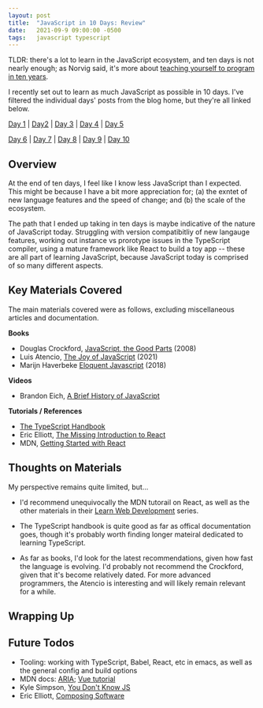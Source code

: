 ```yaml
---
layout: post
title:  "JavaScript in 10 Days: Review"
date:   2021-09-9 09:00:00 -0500
tags:   javascript typescript
---
```


TLDR: there's a lot to learn in the JavaScript ecosystem, and ten days is not nearly enough; as Norvig said, it's more about [teaching yourself to program in ten years](https://norvig.com/21-days.html).

I recently set out to learn as much JavaScript as possible in 10 days. I've filtered the individual days' posts from the blog home, but they're all linked below.

[Day 1](https://tkuriyama.github.io/javascript/2021/08/31/js-in-7days-day1.html) | [Day2](https://tkuriyama.github.io/javascript/2021/09/01/js-in-7days-day2.html) | [Day 3](https://tkuriyama.github.io/javascript/2021/09/02/js-in-10days-day3.html) | [Day 4](https://tkuriyama.github.io/javascript/2021/09/03/js-in-10days-day4.html) | [Day 5](https://tkuriyama.github.io/javascript/2021/09/04/js-in-10days-day5.html)

[Day 6](https://tkuriyama.github.io/javascript/2021/09/05/js-in-10days-day6.html) | [Day 7](https://tkuriyama.github.io/javascript/2021/09/06/js-in-10days-day7.html) | [Day 8](https://tkuriyama.github.io/javascript/2021/09/07/js-in-10days-day8.html) | [Day 9](https://tkuriyama.github.io/javascript/2021/09/08/js-in-10days-day9.html) | [Day 10](https://tkuriyama.github.io/javascript/2021/09/09/js-in-10days-day10.html)


## Overview

At the end of ten days, I feel like I know less JavaScript than I expected. This might be because I have a bit more appreciation for; (a) the exntet of new language features and the speed of change; and (b) the scale of the ecosystem.

The path that I ended up taking in ten days is maybe indicative of the nature of JavaScript today. Struggling with version compatibitliy of new langauge features, working out instance vs prorotype issues in the TypeScript compiler, using a mature framework like React to build a toy app -- these are all part of learning JavaScript, because JavaScript today is comprised of so many different aspects.





## Key Materials Covered

The main materials covered were as follows, excluding miscellaneous articles and documentation.

**Books**

- Douglas Crockford, [JavaScript, the Good Parts](https://www.oreilly.com/library/view/javascript-the-good/9780596517748/) (2008)
- Luis Atencio, [The Joy of JavaScript](https://www.manning.com/books/the-joy-of-javascript?gclid=Cj0KCQjwm9yJBhDTARIsABKIcGba98tCJcy9VP5gCWyvsv8TlDeOGFtxaeGUgbPsTUPGn5fmDHeslZQaApWAEALw_wcB) (2021)
- Marijn Haverbeke [Eloquent Javascript](https://www.manning.com/books/the-joy-of-javascript?gclid=Cj0KCQjwm9yJBhDTARIsABKIcGba98tCJcy9VP5gCWyvsv8TlDeOGFtxaeGUgbPsTUPGn5fmDHeslZQaApWAEALw_wcB) (2018)

**Videos**

- Brandon Eich, [A Brief History of JavaScript](https://www.youtube.com/watch?v=GxouWy-ZE80)

**Tutorials / References**

- [The TypeScript Handbook](https://www.typescriptlang.org/docs/handbook/intro.html)
- Eric Elliott, [The Missing Introduction to React](https://medium.com/javascript-scene/the-missing-introduction-to-react-62837cb2fd76)
- MDN, [Getting Started with React](https://developer.mozilla.org/en-US/docs/Learn/Tools_and_testing/Client-side_JavaScript_frameworks/React_getting_started)

## Thoughts on Materials

My perspective remains quite limited, but...

- I'd recommend unequivocally the MDN tutorail on React, as well as the other materials in their [Learn Web Development](https://developer.mozilla.org/en-US/docs/Learn) series.

- The TypeScript handbook is quite good as far as offical documentation goes, though it's probably worth finding longer mateiral dedicated to learning TypeScript.

- As far as books, I'd look for the latest recommendations, given how fast the language is evolving. I'd probably not recommend the Crockford, given that it's become relatively dated. For more advanced programmers, the Atencio is interesting and will likely remain relevant for a while.



## Wrapping Up



## Future Todos

- Tooling: working with TypeScript, Babel, React, etc in emacs, as well as the general config and build options
- MDN docs: [ARIA](https://developer.mozilla.org/en-US/docs/Web/Accessibility/ARIA); [Vue tutorial](https://developer.mozilla.org/en-US/docs/Learn/Tools_and_testing/Client-side_JavaScript_frameworks/Vue_getting_started)
- Kyle Simpson, [You Don't Know JS](https://github.com/getify/You-Dont-Know-JS/tree/1st-ed)
- Eric Elliott, [Composing Software](https://leanpub.com/composingsoftware)
